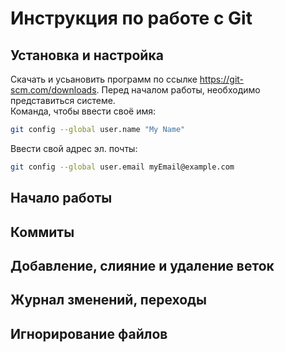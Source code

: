 # Инструкция по работе с  Git

## Установка и настройка
Скачать и усьановить программ по ссылке https://git-scm.com/downloads.
Перед началом работы, необходимо представиться системе.\
Команда, чтобы ввести своё имя:

```sh
git config --global user.name "My Name"
```
Ввести свой адрес эл. почты:

```sh
git config --global user.email myEmail@example.com
```

## Начало работы

## Коммиты

## Добавление, слияние и удаление веток

## Журнал зменений, переходы

## Игнорирование файлов
